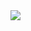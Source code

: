 <picture align="left">
  <source
    srcset="https://gitstats.derekpalmercreative.com/api?username=derek-palmer&show_icons=true&theme=dark&show=reviews,discussions_started,discussions_answered,prs_merged,prs_merged_percentage"
    media="(prefers-color-scheme: dark)"
  />
  <source
    srcset="https://gitstats.derekpalmercreative.com/api?username=derek-palmer&show_icons=true&show=reviews,discussions_started,discussions_answered,prs_merged,prs_merged_percentage"
    media="(prefers-color-scheme: light), (prefers-color-scheme: no-preference)"
  />
  <img src="https://gitstats.derekpalmercreative.com/api?username=derek-palmer&show_icons=true&show=reviews,discussions_started,discussions_answered,prs_merged,prs_merged_percentage" />
</picture>

<!--- [![Top Langs](https://gitstats.derekpalmercreative.com/api/top-langs/?username=derek-palmer&layout=compact)](https://github.com/derek-palmer/github-readme-stats&theme=dark) -->

